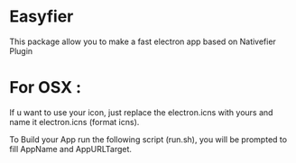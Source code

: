 # Easyfier
This package allow you to make a fast electron app based on Nativefier Plugin 

# For OSX :

If u want to use your icon, just replace the electron.icns with yours and name it electron.icns (format icns).

To Build your App run the following script (run.sh), you will be prompted to fill AppName and AppURLTarget.